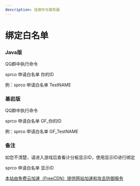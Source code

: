 ```yaml
---
description: 连接你与服务器
---
```


# 绑定白名单

### Java版

QQ群中执行命令

sprco 申请白名单 你的ID

例：sprco 申请白名单 TestNAME

### 基岩版

QQ群中执行命令

sprco 申请白名单 GF\_你的ID

例：sprco 申请白名单 GF\_TestNAME

### 备注

如您不清楚，请进入游戏后查看计分板显示ID，使用显示ID进行绑定

sprco 申请白名单 显示ID





[本站由免费云加速（FreeCDN）提供网站加速和攻击防御服务](http://www.freecdn.pw/?zzwz)
